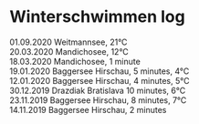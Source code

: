 # Winterschwimmen log

01.09.2020 Weitmannsee, 21°C<br>
20.03.2020 Mandichosee, 12°C<br>
18.03.2020 Mandichosee, 1 minute<br>
19.01.2020 Baggersee Hirschau, 5 minutes, 4°C<br>
12.01.2020 Baggersee Hirschau, 4 minutes, 5°C<br>
30.12.2019 Drazdiak Bratislava 10 minutes, 6°C<br>
23.11.2019 Baggersee Hirschau, 8 minutes, 7°C<br>
14.11.2019 Baggersee Hirschau, 2 minutes<br>

